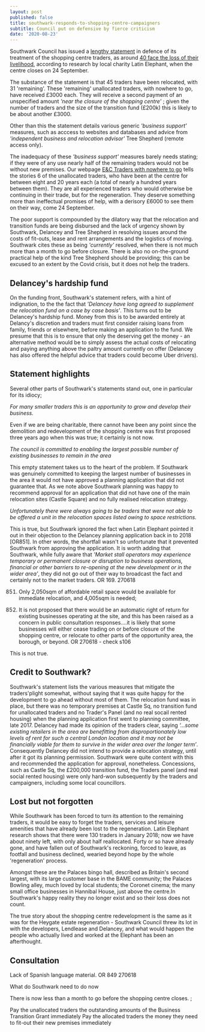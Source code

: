 ```yaml
---
layout: post
published: false
title: southwark-responds-to-shopping-centre-campaigners
subtitle: Council put on defensive by fierce criticism
date: '2020-08-23'
---
```

 

Southwark Council has issued a [lengthy statement](https://www.southwark.gov.uk/regeneration/elephant-and-castle?chapter=13) in defence of its treatment of the shopping centre traders, as around [40 face the loss of their livelihood](https://latinelephant.org/displaced-traders-with-no-relocation/#Sayed), according to research by local charity Latin Elephant, when the centre closes on 24 September.  

The substance of the statement is that 45 traders have been relocated, with 31 'remaining'.  These 'remaining' unallocated traders, with nowhere to go, have received £3000 each.  They will receive a second payment of an unspecified amount _'near the closure of the shopping centre'_ ; given the number of traders and the size of the transition fund (£200k) this is likely to be about another £3000.

Other than this the statement details various generic _'business support'_ measures, such as acccess to websites and databases and advice from _'independent business and relocation advisor'_ Tree Shepherd (remote access only).

The inadequacy of these _'business support'_ measures barely needs stating; if they were of any use nearly half of the remaining traders would not be without new premises.  Our webpage [E&C Traders with nowhere to go](http://35percent.org/traders-expelled-by-regeneration/) tells the stories 6 of the unallocated traders, who have been at the centre for between eight and 20 years each (a total of nearly a hundred years between them). They are all experienced traders who would otherwise be continuing in their trade, but for the regeneration.  They deserve something more than ineffectual promises of help, with a derisory £6000 to see them on their way, come 24 September.

The poor support is compounded by the dilatory way that the relocation and transition funds are being disbursed and the lack of urgency shown by Southwark, Delancey and Tree Shepherd in resolving issues around the costs of fit-outs, lease and rent arrangements and the logistics of moving.  Southwark cites these as being _'currently'_ resolved, when there is not much more than a month to go before closure.  There is also no on-the-ground practical help of the kind Tree Shepherd should be providing; this can be excused to an extent by the Covid crisis, but it does not help the traders.


## Delancey's hardship fund

On the funding front, Southwark's statement refers, with a hint of indignation, to the the fact that _'Delancey have long agreed to supplement the relocation fund on a case by case basis'_.  This turns out to be Delancey's hardship fund. Money from this is to be awarded entirely at Delancy's discretion and traders must first consider raising loans from family, friends or elsewhere, before making an application to the fund.  We presume that this is to ensure that only the deserving get the money - an alternative method would be to simply assess the actual costs of relocating and paying anything above the paltry amount currently on offer (Delancey has also offered the helpful advice that traders could become Uber drivers).

## Statement highlights

Several other parts of Southwark's statements stand out, one in particular for its idiocy;

_For many smaller traders this is an opportunity to grow and develop their business._

Even if we are being charitable, there cannot have been any point since the demolition and redevelopment of the shopping centre was first proposed three years ago when this was true; it certainly is not now.

_The council is committed to enabling the largest possible number of existing businesses to remain in the area_ 

This empty statement takes us to the heart of the problem.  If Southwark was genuinely committed to keeping the largest number of businesses in the area it would not have approved a planning application that did not guarantee that.  As we note above Southwark planning was happy to recommend approval for an application that did not have one of the main relocation sites (Castle Square) and no fully realised relocation strategy.

_Unfortunately there were always going to be traders that were not able to be offered a unit in
the relocation spaces listed owing to space restrictions._

This is true, but Southwark ignored the fact when Latin Elephant pointed it out in their objection to the Delancey planning application back in to 2018 [OR851].  In other words, the shortfall wasn't so unfortunate that it prevented Southwark from approving the application.  It is worth adding that Southwark, while fully aware that  _'Market stall operators may experience temporary or permanent closure or disruption to business operations, financial or other barriers to re-opening at the new development or in the wider area'_, they did not go out of their way to broadcast the fact and certainly not to the market traders. OR 169. 270618 

851. Only 2,050sqm of affordable retail space would be available for immediate relocation,
and 4,005sqm is needed;


235. It is not proposed that there would be an automatic right of return for existing businesses operating at the site, and this has been raised as a concern in public consultation responses....it is likely that some businesses will either cease trading on or before closure of the shopping centre, or relocate to other parts of the opportunity area, the borough, or beyond. OR 270618 - check s106

This is not true.  
## Credit to Southwark?

Southwark's statement lists the various measures that mitigate the traders'plight somewhat, without saying that it was quite happy for the development to go ahead without most of them.  The relocation fund was in place, but there was no temporary premises at Castle Sq, no transition fund for unallocated traders and no Trader's Panel (and no real socail rented housing) when the planning application first went to planning committee, late 2017.  Delancey had made its opinion of the traders clear, saying _‘…some existing retailers in the area are benefitting from disproportionately low levels of rent for such a central London location and it may not be financially viable for them to survive in the wider area over the longer term’_.  Consequently Delancey did not intend to provide a relocation strategy, until after it got its planning permission.  Southwark were quite content with this and recommended the application for approval, nonetheless.  Concessions, such as Castle Sq, the £200,000 transition fund, the Traders panel (and real social rented housing) were only hard-won subsequently by the traders and campaigners, including some local councillors.

## Lost but not forgotten

While Southwark has been forced to turn its attention to the remaining traders, it would be easy to forget the traders, services and leisure amenities that have already been lost to the regeneration.  Latin Elephant research shows that there were 130 traders in January 2018; now we have about ninety left, with only about half reallocated.  Forty or so have already gone, and have fallen out of Southwark's reckoning, forced to leave, as footfall and business declined, wearied beyond hope by the whole 'regeneration' process.

Amongst these are the Palaces bingo hall, described as Britain's second largest, with its large customer base in the BAME community; the Palaces Bowling alley, much loved by local students; the Coronet cinema; the many small office businesses in Hannibal House, just above the centre.In Southwark's happy reality they no longer exist and so their loss does not count.

The true story about the shopping centre redevelopment is the same as it was for the Heygate estate regeneration - Southwark Council threw its lot in with the developers, Lendlease and Delancey, and what would happen the people who actually lived and worked at the Elephant has been an afterthought.

## Consultation

Lack of Spanish language material. OR 849 270618

What do Southwark need to do now

There is now less than a month to go before the shopping centre closes.  ; 

Pay the unallocated traders the outstanding amounts of the Business Transition Grant immediately 
Pay the allocated traders the money they need to fit-out their new premises immediately
